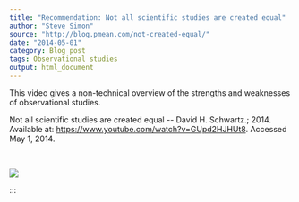 ```yaml
---
title: "Recommendation: Not all scientific studies are created equal"
author: "Steve Simon"
source: "http://blog.pmean.com/not-created-equal/"
date: "2014-05-01"
category: Blog post
tags: Observational studies
output: html_document
---
```


This video gives a non-technical overview of the strengths and
weaknesses of observational studies.

<!---More--->

Not all scientific studies are created equal -- David H. Schwartz.;
2014. Available at: <https://www.youtube.com/watch?v=GUpd2HJHUt8>.
Accessed May 1, 2014.

 

![](../../../images/not-created-equal01.png)


:::

